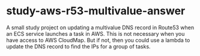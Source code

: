 # study-aws-r53-multivalue-answer
A small study project on updating a multivalue DNS record in Route53 when an ECS service launches a task in AWS. This is not necessary when you have access to AWS CloudMap. But if not, then you could use a lambda to update the DNS record to find the IPs for a group of tasks.

